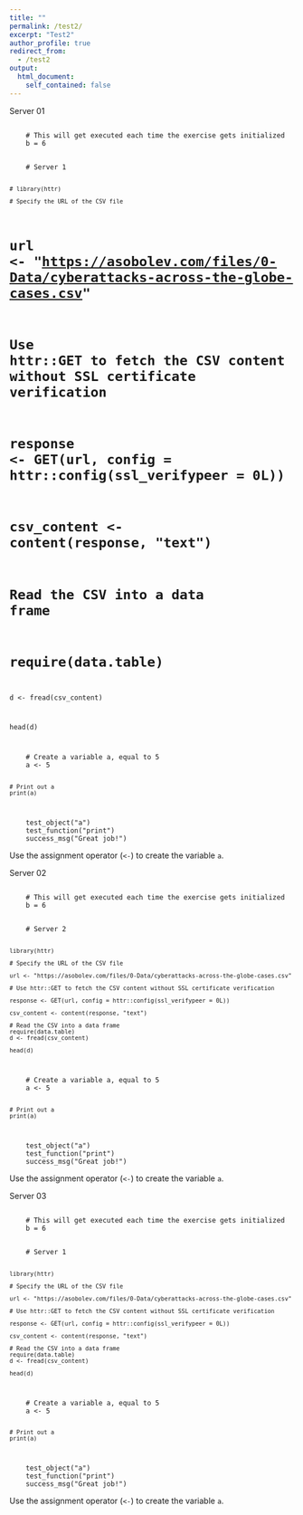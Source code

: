 ```yaml
---
title: ""
permalink: /test2/
excerpt: "Test2"
author_profile: true
redirect_from: 
  - /test2
output:
  html_document:
    self_contained: false
---
```




Server 01
<head>
 <link rel="import" href="start.html">
</head>

<script type="text/javascript" src="//cdn.datacamp.com/dcl-react.js.gz"></script>

<div data-datacamp-exercise data-lang="r">
  <code data-type="pre-exercise-code">
    # This will get executed each time the exercise gets initialized
    b = 6

  </code>
  <code data-type="sample-code" data-lang="r">
    # Server 1

    # library(httr)
    
    # Specify the URL of the CSV file

# url <- "https://asobolev.com/files/0-Data/cyberattacks-across-the-globe-cases.csv"

# Use httr::GET to fetch the CSV content without SSL certificate verification
    
# response <- GET(url, config = httr::config(ssl_verifypeer = 0L))

# csv_content <- content(response, "text")
  
# Read the CSV into a data frame

# require(data.table)

d <- fread(csv_content)
    
head(d)


  </code>
  <code data-type="solution">
    # Create a variable a, equal to 5
    a <- 5

    # Print out a
    print(a)
  </code>
  <code data-type="sct">
    test_object("a")
    test_function("print")
    success_msg("Great job!")
  </code>
  <div data-type="hint">Use the assignment operator (<code><-</code>) to create the variable <code>a</code>.</div>
</div>


Server 02
<head>
 <link rel="import" href="start.html">
</head>

<script type="text/javascript" src="//cdn.datacamp.com/dcl-react.js.gz"></script>

<div data-datacamp-exercise data-lang="r">
  <code data-type="pre-exercise-code">
    # This will get executed each time the exercise gets initialized
    b = 6

  </code>
  <code data-type="sample-code">
    # Server 2
    
    library(httr)

    # Specify the URL of the CSV file
    
    url <- "https://asobolev.com/files/0-Data/cyberattacks-across-the-globe-cases.csv"

    # Use httr::GET to fetch the CSV content without SSL certificate verification
    
    response <- GET(url, config = httr::config(ssl_verifypeer = 0L))

    csv_content <- content(response, "text")
  
    # Read the CSV into a data frame
    require(data.table)
    d <- fread(csv_content)
    
    head(d)


  </code>
  <code data-type="solution">
    # Create a variable a, equal to 5
    a <- 5

    # Print out a
    print(a)
  </code>
  <code data-type="sct">
    test_object("a")
    test_function("print")
    success_msg("Great job!")
  </code>
  <div data-type="hint">Use the assignment operator (<code><-</code>) to create the variable <code>a</code>.</div>
</div>

Server 03
<head>
 <link rel="import" href="start.html">
</head>

<script type="text/javascript" src="//cdn.datacamp.com/dcl-react.js.gz"></script>

<div data-datacamp-exercise data-lang="r">
  <code data-type="pre-exercise-code">
    # This will get executed each time the exercise gets initialized
    b = 6

  </code>
  <code data-type="sample-code">
    # Server 1
    
    library(httr)

    # Specify the URL of the CSV file
    
    url <- "https://asobolev.com/files/0-Data/cyberattacks-across-the-globe-cases.csv"

    # Use httr::GET to fetch the CSV content without SSL certificate verification
    
    response <- GET(url, config = httr::config(ssl_verifypeer = 0L))

    csv_content <- content(response, "text")
  
    # Read the CSV into a data frame
    require(data.table)
    d <- fread(csv_content)
    
    head(d)

  </code>
  <code data-type="solution">
    # Create a variable a, equal to 5
    a <- 5

    # Print out a
    print(a)
  </code>
  <code data-type="sct">
    test_object("a")
    test_function("print")
    success_msg("Great job!")
  </code>
  <div data-type="hint">Use the assignment operator (<code><-</code>) to create the variable <code>a</code>.</div>
</div>
